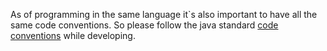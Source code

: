 As of programming in the same language it`s also important to have all the same code conventions. So please follow the java standard [code conventions](http://www.oracle.com/technetwork/java/codeconvtoc-136057.html) while developing.